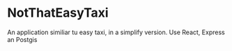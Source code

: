 # NotThatEasyTaxi
An application similiar tu easy taxi, in a simplify version. Use React, Express an Postgis
